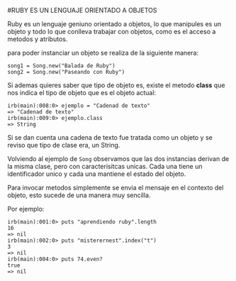 #RUBY ES UN LENGUAJE ORIENTADO A OBJETOS

Ruby es un lenguaje geniuno orientado a objetos, lo que manipules es un objeto y
todo lo que conlleva trabajar con objetos, como es el acceso a metodos y
atributos.


para poder instanciar un objeto se realiza de la siguiente manera:
 ```
song1 = Song.new("Balada de Ruby")
song2 = Song.new("Paseando con Ruby")
```

Si ademas quieres saber que tipo de objeto es, existe el metodo **class** que
nos indica el tipo de objeto que es el objeto actual:

```
irb(main):008:0> ejemplo = "Cadenad de texto"
=> "Cadenad de texto"
irb(main):009:0> ejemplo.class
=> String
```

Si se dan cuenta una cadena de texto fue tratada como un objeto y se reviso que tipo de clase era, un String.

Volviendo al ejemplo de `Song` observamos que las dos instancias derivan de la misma clase, pero con caracterisitcas unicas. Cada una tiene un identificador unico y cada una mantiene el estado del objeto.

Para invocar metodos simplemente se envia el mensaje en el contexto del objeto, esto sucede de una manera muy sencilla.

Por ejemplo:

```
irb(main):001:0> puts "aprendiendo ruby".length
16
=> nil
irb(main):002:0> puts "misterernest".index("t")
3
=> nil
irb(main):004:0> puts 74.even?
true
=> nil
```
